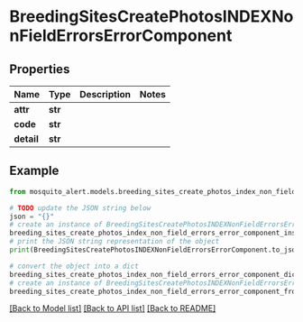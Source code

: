 # BreedingSitesCreatePhotosINDEXNonFieldErrorsErrorComponent


## Properties

Name | Type | Description | Notes
------------ | ------------- | ------------- | -------------
**attr** | **str** |  | 
**code** | **str** |  | 
**detail** | **str** |  | 

## Example

```python
from mosquito_alert.models.breeding_sites_create_photos_index_non_field_errors_error_component import BreedingSitesCreatePhotosINDEXNonFieldErrorsErrorComponent

# TODO update the JSON string below
json = "{}"
# create an instance of BreedingSitesCreatePhotosINDEXNonFieldErrorsErrorComponent from a JSON string
breeding_sites_create_photos_index_non_field_errors_error_component_instance = BreedingSitesCreatePhotosINDEXNonFieldErrorsErrorComponent.from_json(json)
# print the JSON string representation of the object
print(BreedingSitesCreatePhotosINDEXNonFieldErrorsErrorComponent.to_json())

# convert the object into a dict
breeding_sites_create_photos_index_non_field_errors_error_component_dict = breeding_sites_create_photos_index_non_field_errors_error_component_instance.to_dict()
# create an instance of BreedingSitesCreatePhotosINDEXNonFieldErrorsErrorComponent from a dict
breeding_sites_create_photos_index_non_field_errors_error_component_from_dict = BreedingSitesCreatePhotosINDEXNonFieldErrorsErrorComponent.from_dict(breeding_sites_create_photos_index_non_field_errors_error_component_dict)
```
[[Back to Model list]](../README.md#documentation-for-models) [[Back to API list]](../README.md#documentation-for-api-endpoints) [[Back to README]](../README.md)


